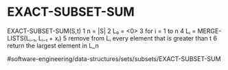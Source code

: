 # EXACT-SUBSET-SUM
EXACT-SUBSET-SUM(S,t)
1 n = |S|
2 L₀ = <0> 
3 for i = 1 to n 
4    Lᵢ = MERGE-LISTS(Lᵢ₋₁, Lᵢ₋₁ + xᵢ)
5    remove from Lᵢ every element that is greater than t
6 return the largest element in L_n


#software-engineering/data-structures/sets/subsets/EXACT-SUBSET-SUM

